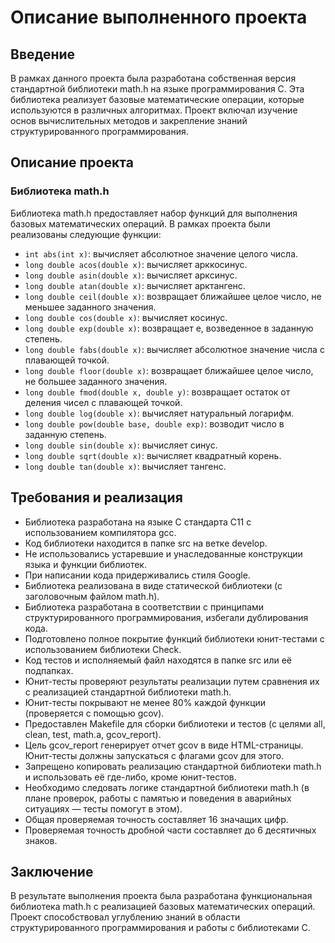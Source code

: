 # Описание выполненного проекта

## Введение

В рамках данного проекта была разработана собственная версия стандартной библиотеки math.h на языке программирования C. Эта библиотека реализует базовые математические операции, которые используются в различных алгоритмах. Проект включал изучение основ вычислительных методов и закрепление знаний структурированного программирования.

## Описание проекта

### Библиотека math.h

Библиотека math.h предоставляет набор функций для выполнения базовых математических операций. В рамках проекта были реализованы следующие функции:

- `int abs(int x)`: вычисляет абсолютное значение целого числа.
- `long double acos(double x)`: вычисляет арккосинус.
- `long double asin(double x)`: вычисляет арксинус.
- `long double atan(double x)`: вычисляет арктангенс.
- `long double ceil(double x)`: возвращает ближайшее целое число, не меньшее заданного значения.
- `long double cos(double x)`: вычисляет косинус.
- `long double exp(double x)`: возвращает e, возведенное в заданную степень.
- `long double fabs(double x)`: вычисляет абсолютное значение числа с плавающей точкой.
- `long double floor(double x)`: возвращает ближайшее целое число, не большее заданного значения.
- `long double fmod(double x, double y)`: возвращает остаток от деления чисел с плавающей точкой.
- `long double log(double x)`: вычисляет натуральный логарифм.
- `long double pow(double base, double exp)`: возводит число в заданную степень.
- `long double sin(double x)`: вычисляет синус.
- `long double sqrt(double x)`: вычисляет квадратный корень.
- `long double tan(double x)`: вычисляет тангенс.

## Требования и реализация

- Библиотека разработана на языке C стандарта C11 с использованием компилятора gcc.
- Код библиотеки находится в папке src на ветке develop.
- Не использовались устаревшие и унаследованные конструкции языка и функции библиотек.
- При написании кода придерживались стиля Google.
- Библиотека реализована в виде статической библиотеки (с заголовочным файлом math.h).
- Библиотека разработана в соответствии с принципами структурированного программирования, избегали дублирования кода.
- Подготовлено полное покрытие функций библиотеки юнит-тестами с использованием библиотеки Check.
- Код тестов и исполняемый файл находятся в папке src или её подпапках.
- Юнит-тесты проверяют результаты реализации путем сравнения их с реализацией стандартной библиотеки math.h.
- Юнит-тесты покрывают не менее 80% каждой функции (проверяется с помощью gcov).
- Предоставлен Makefile для сборки библиотеки и тестов (с целями all, clean, test, math.a, gcov_report).
- Цель gcov_report генерирует отчет gcov в виде HTML-страницы. Юнит-тесты должны запускаться с флагами gcov для этого.
- Запрещено копировать реализацию стандартной библиотеки math.h и использовать её где-либо, кроме юнит-тестов.
- Необходимо следовать логике стандартной библиотеки math.h (в плане проверок, работы с памятью и поведения в аварийных ситуациях — тесты помогут в этом).
- Общая проверяемая точность составляет 16 значащих цифр.
- Проверяемая точность дробной части составляет до 6 десятичных знаков.

## Заключение

В результате выполнения проекта была разработана функциональная библиотека math.h с реализацией базовых математических операций. Проект способствовал углублению знаний в области структурированного программирования и работы с библиотеками C.